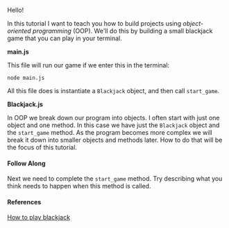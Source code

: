 Hello!

In this tutorial I want to teach you how to build projects using
*object-oriented programming* (OOP). We'll do this by building a small blackjack
game that you can play in your terminal.

**main.js**

This file will run our game if we enter this in the terminal:
```
node main.js
```
All this file does is instantiate a `Blackjack` object, and then call `start_game`.

**Blackjack.js**

In OOP we break down our program into objects. I often start with just one
object and one method. In this case we have just the `Blackjack` object and the
`start_game` method. As the program becomes more complex we will break it down
into smaller objects and methods later. How to do that will be the focus of this
tutorial.


#### Follow Along
Next we need to complete the `start_game` method. Try describing what you think
needs to happen when this method is called.

#### References

[How to play blackjack](http://www.bicyclecards.com/how-to-play/blackjack)